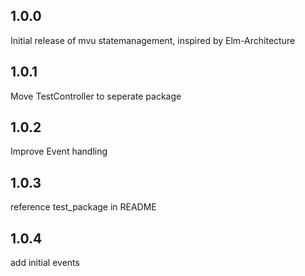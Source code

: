 ## 1.0.0
Initial release of mvu statemanagement, inspired by Elm-Architecture

## 1.0.1
Move TestController to seperate package

## 1.0.2
Improve Event handling

## 1.0.3
reference test_package in README

## 1.0.4
add initial events